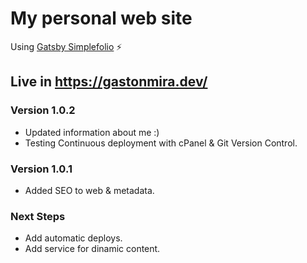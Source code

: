 # My personal web site

Using [Gatsby Simplefolio](https://github.com/cobidev/gatsby-simplefolio) ⚡️

## Live in https://gastonmira.dev/

### Version 1.0.2

- Updated information about me :)
- Testing Continuous deployment with cPanel & Git Version Control.

### Version 1.0.1

- Added SEO to web & metadata.

### Next Steps

- Add automatic deploys.
- Add service for dinamic content.

